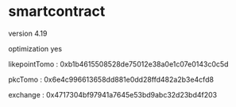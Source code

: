 # smartcontract

version 4.19

optimization yes

likepointTomo : 0xb1b4615508528de75012e38a0e1c07e0143c0c5d

pkcTomo : 0x6e4c996613658dd881e0dd28ffd482a2b3e4cfd8

exchange : 0x4717304bf97941a7645e53bd9abc32d23bd4f203
